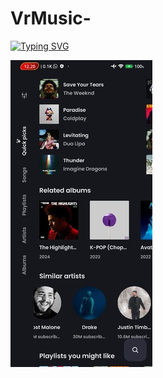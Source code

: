 # VrMusic-


[![Typing SVG](https://readme-typing-svg.demolab.com?font=Space&size=50&pause=1000&color=24F74D&center=true&vCenter=true&random=false&width=487&height=102&lines=VrMusic;Online+Music+Streaming+App)](https://git.io/typing-svg)




  ![demo](demo.jpg) 

